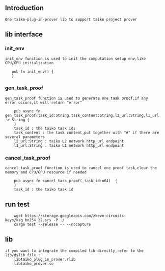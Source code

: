 ## Introduction
    One taiko-plug-in-prover lib to support taiko project prover

## lib interface

### init_env
    init_env function is used to init the computation setup env,like CPU/GPU initialization
```
   pub fn init_env() {  
   }
```

### gen_task_proof
    gen_task_proof function is used to generate one task proof,if any error occurs,it will return "error"
```
    pub async fn gen_task_proof(task_id:String,task_content:String,l2_url:String,l1_url:String) -> String { 
    }
    task_id : the taiko task ids
    task_content : the task content,put together with "#" if there are several parameters
    l2_url:String : taiko L2 network http_url endpoint
    l1_url:String : taiko L1 network http_url endpoint
```

### cancel_task_proof
    cancel_task_proof function is used to cancel one proof task,clear the memory and CPU/GPU resource if needed
```
    pub async fn cancel_task_proof(_task_id:u64)  { 
    }
    task_id : the taiko task id
```

## run test
```
    wget https://storage.googleapis.com/zkevm-circuits-keys/kzg_bn254_22.srs -P ./
    cargo test --release -- --nocapture
```

## lib
    if you want to integrate the compiled lib directly,refer to the lib/dylib file : 
        libtaiko_plug_in_prover.rlib
        libtaiko_prover.so
